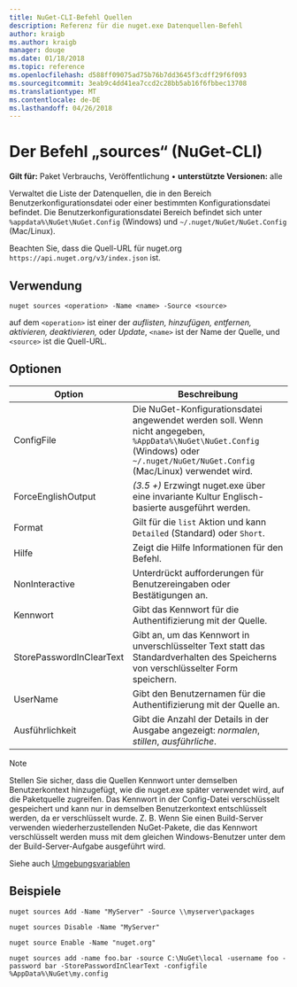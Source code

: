 ```yaml
---
title: NuGet-CLI-Befehl Quellen
description: Referenz für die nuget.exe Datenquellen-Befehl
author: kraigb
ms.author: kraigb
manager: douge
ms.date: 01/18/2018
ms.topic: reference
ms.openlocfilehash: d588ff09075ad75b76b7dd3645f3cdff29f6f093
ms.sourcegitcommit: 3eab9c4dd41ea7ccd2c28bb5ab16f6fbbec13708
ms.translationtype: MT
ms.contentlocale: de-DE
ms.lasthandoff: 04/26/2018
---
```

# <a name="sources-command-nuget-cli"></a>Der Befehl „sources“ (NuGet-CLI)

**Gilt für:** Paket Verbrauchs, Veröffentlichung &bullet; **unterstützte Versionen:** alle

Verwaltet die Liste der Datenquellen, die in den Bereich Benutzerkonfigurationsdatei oder einer bestimmten Konfigurationsdatei befindet. Die Benutzerkonfigurationsdatei Bereich befindet sich unter `%appdata%\NuGet\NuGet.Config` (Windows) und `~/.nuget/NuGet/NuGet.Config` (Mac/Linux).

Beachten Sie, dass die Quell-URL für nuget.org `https://api.nuget.org/v3/index.json` ist.

## <a name="usage"></a>Verwendung

```cli
nuget sources <operation> -Name <name> -Source <source>
```

auf dem `<operation>` ist einer der *auflisten, hinzufügen, entfernen, aktivieren, deaktivieren,* oder *Update*, `<name>` ist der Name der Quelle, und `<source>` ist die Quell-URL.

## <a name="options"></a>Optionen

| Option | Beschreibung |
| --- | --- |
| ConfigFile | Die NuGet-Konfigurationsdatei angewendet werden soll. Wenn nicht angegeben, `%AppData%\NuGet\NuGet.Config` (Windows) oder `~/.nuget/NuGet/NuGet.Config` (Mac/Linux) verwendet wird.|
| ForceEnglishOutput | *(3.5 +)*  Erzwingt nuget.exe über eine invariante Kultur Englisch-basierte ausgeführt werden. |
| Format | Gilt für die `list` Aktion und kann `Detailed` (Standard) oder `Short`. |
| Hilfe | Zeigt die Hilfe Informationen für den Befehl. |
| NonInteractive | Unterdrückt aufforderungen für Benutzereingaben oder Bestätigungen an. |
| Kennwort | Gibt das Kennwort für die Authentifizierung mit der Quelle. |
| StorePasswordInClearText | Gibt an, um das Kennwort in unverschlüsselter Text statt das Standardverhalten des Speicherns von verschlüsselter Form speichern. |
| UserName | Gibt den Benutzernamen für die Authentifizierung mit der Quelle an. |
| Ausführlichkeit | Gibt die Anzahl der Details in der Ausgabe angezeigt: *normalen*, *stillen*, *ausführliche*. |

> [!Note]
> Stellen Sie sicher, dass die Quellen Kennwort unter demselben Benutzerkontext hinzugefügt, wie die nuget.exe später verwendet wird, auf die Paketquelle zugreifen. Das Kennwort in der Config-Datei verschlüsselt gespeichert und kann nur in demselben Benutzerkontext entschlüsselt werden, da er verschlüsselt wurde. Z. B. Wenn Sie einen Build-Server verwenden wiederherzustellenden NuGet-Pakete, die das Kennwort verschlüsselt werden muss mit dem gleichen Windows-Benutzer unter dem der Build-Server-Aufgabe ausgeführt wird.

Siehe auch [Umgebungsvariablen](cli-ref-environment-variables.md)

## <a name="examples"></a>Beispiele

```cli
nuget sources Add -Name "MyServer" -Source \\myserver\packages

nuget sources Disable -Name "MyServer"

nuget source Enable -Name "nuget.org"

nuget sources add -name foo.bar -source C:\NuGet\local -username foo -password bar -StorePasswordInClearText -configfile %AppData%\NuGet\my.config
```
